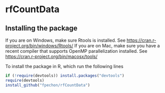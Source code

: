 # rfCountData

## Installing the package
If you are on Windows, make sure Rtools is installed. See https://cran.r-project.org/bin/windows/Rtools/
If you are on Mac, make sure you have a recent compiler that supports OpenMP parallelization installed. See https://cran.r-project.org/bin/macosx/tools/



To install the package in R, which run the following lines

``` r
if (!require(devtools)) install.packages("devtools")
require(devtools)
install_github("fpechon/rfCountData")
```

